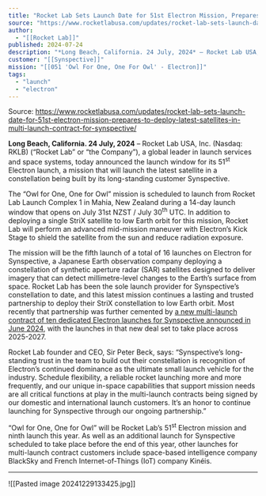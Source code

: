 ```yaml
---
title: "Rocket Lab Sets Launch Date for 51st Electron Mission, Prepares to Deploy Latest Satellites in Multi-Launch Contract for Synspective  "
source: "https://www.rocketlabusa.com/updates/rocket-lab-sets-launch-date-for-51st-electron-mission-prepares-to-deploy-latest-satellites-in-multi-launch-contract-for-synspective/"
author:
  - "[[Rocket Lab]]"
published: 2024-07-24
description: "*Long Beach, California. 24 July, 2024* – Rocket Lab USA, Inc. (Nasdaq: RKLB) (“Rocket Lab” or “the Company”), a global leader in launch services and space systems, today announced the launch window for its 51st Electron launch, a mission that will launch the latest satellite in a constellation being built by its long-standing customer Synspective."
customer: "[[Synspective]]"
mission: "[[051 'Owl For One, One For Owl' - Electron]]"
tags:
  - "launch"
  - "electron"
---
```


Source: https://www.rocketlabusa.com/updates/rocket-lab-sets-launch-date-for-51st-electron-mission-prepares-to-deploy-latest-satellites-in-multi-launch-contract-for-synspective/

**Long Beach, California. 24 July, 2024** – Rocket Lab USA, Inc. (Nasdaq: RKLB) (“Rocket Lab” or “the Company”), a global leader in launch services and space systems, today announced the launch window for its 51<sup>st</sup> Electron launch, a mission that will launch the latest satellite in a constellation being built by its long-standing customer Synspective.

The “Owl for One, One for Owl” mission is scheduled to launch from Rocket Lab Launch Complex 1 in Mahia, New Zealand during a 14-day launch window that opens on July 31st NZST / July 30<sup>th</sup> UTC. In addition to deploying a single StriX satellite to low Earth orbit for this mission, Rocket Lab will perform an advanced mid-mission maneuver with Electron’s Kick Stage to shield the satellite from the sun and reduce radiation exposure.

The mission will be the fifth launch of a total of 16 launches on Electron for Synspective, a Japanese Earth observation company deploying a constellation of synthetic aperture radar (SAR) satellites designed to deliver imagery that can detect millimetre-level changes to the Earth’s surface from space. Rocket Lab has been the sole launch provider for Synspective’s constellation to date, and this latest mission continues a lasting and trusted partnership to deploy their StriX constellation to low Earth orbit. Most recently that partnership was further cemented by [a new multi-launch contract of ten dedicated Electron launches for Synspective announced in June 2024](https://www.rocketlabusa.com/updates/rocket-lab-signs-record-deal-for-10-electron-launches-with-synspective/), with the launches in that new deal set to take place across 2025-2027.

Rocket Lab founder and CEO, Sir Peter Beck, says: “Synspective’s long-standing trust in the team to build out their constellation is recognition of Electron’s continued dominance as the ultimate small launch vehicle for the industry. Schedule flexibility, a reliable rocket launching more and more frequently, and our unique in-space capabilities that support mission needs are all critical functions at play in the multi-launch contracts being signed by our domestic and international launch customers. It’s an honor to continue launching for Synspective through our ongoing partnership.”

“Owl for One, One for Owl” will be Rocket Lab’s 51<sup>st</sup> Electron mission and ninth launch this year. As well as an additional launch for Synspective scheduled to take place before the end of this year, other launches for multi-launch contract customers include space-based intelligence company BlackSky and French Internet-of-Things (IoT) company Kinéis.

---

![[Pasted image 20241229133425.jpg]]